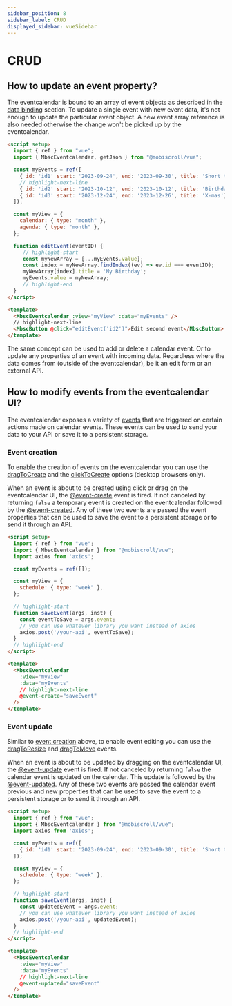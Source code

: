 ```yaml
---
sidebar_position: 8
sidebar_label: CRUD
displayed_sidebar: vueSidebar
---
```


# CRUD

## How to update an event property?

The eventcalendar is bound to an array of event objects as described in the [data binding](data-binding) section. To update a single event with new event data, it's not enough to update the particular event object. A new event array reference is also needed otherwise the change won't be picked up by the eventcalendar.

```html title="Updating an event title"
<script setup>
  import { ref } from "vue";
  import { MbscEventcalendar, getJson } from "@mobiscroll/vue";

  const myEvents = ref([
    { id: 'id1' start: '2023-09-24', end: '2023-09-30', title: 'Short trip!'},
    // highlight-next-line
    { id: 'id2' start: '2023-10-12', end: '2023-10-12', title: 'Birthday'},
    { id: 'id3' start: '2023-12-24', end: '2023-12-26', title: 'X-mas'},
  ]);

  const myView = {
    calendar: { type: "month" },
    agenda: { type: "month" },
  };

  function editEvent(eventID) {
     // highlight-start
     const myNewArray = [...myEvents.value];
     const index = myNewArray.findIndex((ev) => ev.id === eventID);
     myNewArray[index].title = 'My Birthday';
     myEvents.value = myNewArray;
     // highlight-end
  }
</script>

<template>
  <MbscEventcalendar :view="myView" :data="myEvents" />
  // highlight-next-line
  <MbscButton @click="editEvent('id2')">Edit second event</MbscButton>
</template>
```

The same concept can be used to add or delete a calendar event. Or to update any properties of an event with incoming data. Regardless where the data comes from (outside of the eventcalendar), be it an edit form or an external API.

## How to modify events from the eventcalendar UI?

The eventcalendar exposes a variety of [events](api#events) that are triggered on certain actions made on calendar events. These events can be used to send your data to your API or save it to a persistent storage.

### Event creation

To enable the creation of events on the eventcalendar you can use the [dragToCreate](api#opt-dragToCreate) and the [clickToCreate](api#opt-clickToCreate) options (desktop browsers only).

When an event is about to be created using click or drag on the eventcalendar UI, the [@event-create](api#event-onEventCreate) event is fired. If not canceled by returning `false` a temporary event is created on the eventcalendar followed by the [@event-created](api#event-onEventCreated). Any of these two events are passed the event properties that can be used to save the event to a persistent storage or to send it through an API.

```html title="Save a new event through an API"
<script setup>
  import { ref } from "vue";
  import { MbscEventcalendar } from "@mobiscroll/vue";
  import axios from 'axios';

  const myEvents = ref([]);

  const myView = {
    schedule: { type: "week" },
  };

  // highlight-start
  function saveEvent(args, inst) {
    const eventToSave = args.event;
    // you can use whatever library you want instead of axios
    axios.post('/your-api', eventToSave);
  }
  // highlight-end
</script>

<template>
  <MbscEventcalendar
    :view="myView"
    :data="myEvents"
    // highlight-next-line
    @event-create="saveEvent"
  />
</template>
```

### Event update

Similar to [event creation](#event-creation) above, to enable event editing you can use the [dragToResize](api#opt-dragToResize) and [dragToMove](api#opt-dragToMove) events.

When an event is about to be updated by dragging on the eventcalendar UI, the [@event-update](api#event-onEventUpdate) event is fired. If not canceled by returning `false` the calendar event is updated on the calendar. This update is followed by the [@event-updated](api#event-onEventUpdated). Any of these two events are passed the calendar event previous and new properties that can be used to save the event to a persistent storage or to send it through an API.

```html title="Send an updated event through an API"
<script setup>
  import { ref } from "vue";
  import { MbscEventcalendar } from "@mobiscroll/vue";
  import axios from 'axios';

  const myEvents = ref([
    { id: 'id1' start: '2023-09-24', end: '2023-09-30', title: 'Short trip!'},
  ]);

  const myView = {
    schedule: { type: "week" },
  };

  // highlight-start
  function saveEvent(args, inst) {
    const updatedEvent = args.event;
    // you can use whatever library you want instead of axios
    axios.post('/your-api', updatedEvent);
  }
  // highlight-end
</script>

<template>
  <MbscEventcalendar
    :view="myView"
    :data="myEvents"
    // highlight-next-line
    @event-updated="saveEvent"
  />
</template>
```